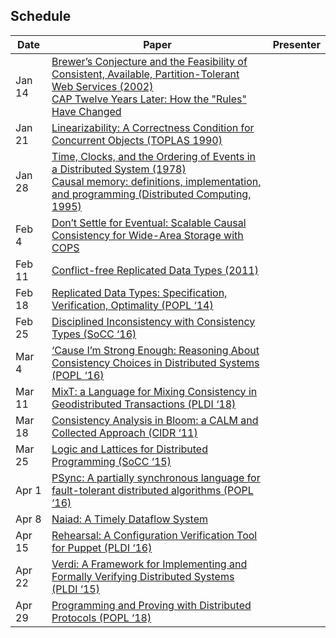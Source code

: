 ## Schedule

| Date | Paper | Presenter |
| --- | --- | --- |
| Jan 14 | [Brewer’s Conjecture and the Feasibility of Consistent, Available, Partition-Tolerant Web Services (2002)](https://www.comp.nus.edu.sg/~gilbert/pubs/BrewersConjecture-SigAct.pdf)<br> [CAP Twelve Years Later: How the "Rules" Have Changed](https://www.infoq.com/articles/cap-twelve-years-later-how-the-rules-have-changed)| |
| Jan 21 | [Linearizability: A Correctness Condition for Concurrent Objects (TOPLAS 1990)](http://cs.brown.edu/~mph/HerlihyW90/p463-herlihy.pdf) | |
| Jan 28 | [Time, Clocks, and the Ordering of Events in a Distributed System (1978)](https://lamport.azurewebsites.net/pubs/time-clocks.pdf)<br> [Causal memory: definitions, implementation, and programming (Distributed Computing, 1995)](https://link.springer.com/article/10.1007/BF01784241) | |
| Feb 4 | [Don’t Settle for Eventual: Scalable Causal Consistency for Wide-Area Storage with COPS](https://ieeexplore.ieee.org/document/331722) | |
| Feb 11 | [Conflict-free Replicated Data Types (2011)](https://hal.inria.fr/inria-00609399/document) | |
| Feb 18 | [Replicated Data Types: Specification, Verification, Optimality (POPL ‘14)](https://www.microsoft.com/en-us/research/publication/replicated-data-types-specification-verification-optimality/) | |
| Feb 25 | [Disciplined Inconsistency with Consistency Types (SoCC ‘16)](http://bholt.org/gen/ipa.pdf) | |
| Mar 4 | [‘Cause I’m Strong Enough: Reasoning About Consistency Choices in Distributed Systems (POPL ‘16)](http://software.imdea.org/~gotsman/papers/logic-popl16.pdf) | |
| Mar 11 | [MixT: a Language for Mixing Consistency in Geodistributed Transactions (PLDI ‘18)](http://www.cs.cornell.edu/andru/papers/mixt/mixt.pdf) | |
| Mar 18 | [Consistency Analysis in Bloom: a CALM and Collected Approach (CIDR ‘11)](http://db.cs.berkeley.edu/papers/cidr11-bloom.pdf) | |
| Mar 25 | [Logic and Lattices for Distributed Programming (SoCC ‘15)](https://dl.acm.org/citation.cfm?id=2391230) | |
| Apr 1 | [PSync: A partially synchronous language for fault-tolerant distributed algorithms (POPL ‘16)](https://dl.acm.org/citation.cfm?doid=2914770.2837650) | |
| Apr 8 | [Naiad: A Timely Dataflow System](http://sigops.org/s/conferences/sosp/2013/papers/p439-murray.pdf)| |
| Apr 15 | [Rehearsal: A Configuration Verification Tool for Puppet (PLDI ‘16)](https://people.cs.umass.edu/~arjun/papers/2016-rehearsal.html) | |
| Apr 22 | [Verdi: A Framework for Implementing and Formally Verifying Distributed Systems (PLDI ‘15)](http://verdi.uwplse.org/verdi.pdf) | |
| Apr 29 | [Programming and Proving with Distributed Protocols (POPL ‘18)](http://ilyasergey.net/papers/disel-popl18.pdf) | |
